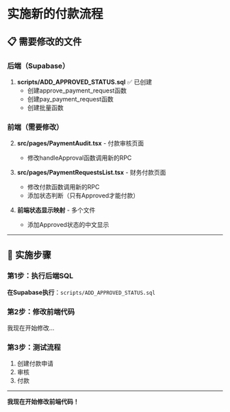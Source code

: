 # 实施新的付款流程

## 📋 需要修改的文件

### 后端（Supabase）

1. **scripts/ADD_APPROVED_STATUS.sql** ✅ 已创建
   - 创建approve_payment_request函数
   - 创建pay_payment_request函数
   - 创建批量函数

### 前端（需要修改）

2. **src/pages/PaymentAudit.tsx** - 付款审核页面
   - 修改handleApproval函数调用新的RPC

3. **src/pages/PaymentRequestsList.tsx** - 财务付款页面
   - 修改付款函数调用新的RPC
   - 添加状态判断（只有Approved才能付款）

4. **前端状态显示映射** - 多个文件
   - 添加Approved状态的中文显示

---

## 🚀 实施步骤

### 第1步：执行后端SQL

**在Supabase执行**：`scripts/ADD_APPROVED_STATUS.sql`

### 第2步：修改前端代码

我现在开始修改...

### 第3步：测试流程

1. 创建付款申请
2. 审核
3. 付款

---

**我现在开始修改前端代码！**

